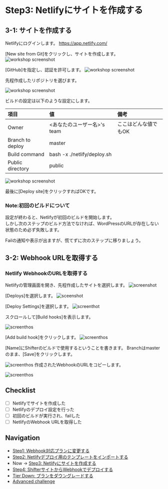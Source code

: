 # Step3: Netlifyにサイトを作成する

## 3-1: サイトを作成する
Netlifyにログインします。
https://app.netlify.com/

[New site from Git]をクリックし、サイトを作成します。
![workshop screenshot](./img/10.png)

[GitHub]を指定し、認証を許可します。
![workshop screenshot](./img/11.png)

先程作成したリポジトリを選びます。

![workshop screenshot](./img/12.png)

ビルドの設定は以下のような設定にします。

|項目|値|備考|
|:--|:--|:--|
|Owner|<あなたのユーザー名>'s team|ここはどんな値でもOK|
|Branch to deploy|master||
|Build command|bash -x ./netlify/deploy.sh||
|Public directory|public||

![workshop screenshot](./img/13.png)

最後に[Deploy site]をクリックすればOKです。

### Note:初回のビルドについて
設定が終わると、Netlifyが初回のビルドを開始します。  
しかし次のステップのビルド方法でなければ、WordPressのURLが存在しない状態のため必ず失敗します。

Failの通知や表示が出ますが、慌てずに次のステップに移りましょう。

## 3-2: Webhook URLを取得する

### Netlify WebhookのURLを取得する
Netlifyの管理画面を開き、先程作成したサイトを選択します。
![screenshot](../gatsby/img/11.png)

[Deploys]を選択します。
![sceenshot](../gatsby/img/12.png)

[Deploy Settings]を選択します。
![screenthot](../gatsby/img/13.png)

スクロールして[Build hooks]を表示します。

![screenthos](../gatsby/img/14.png)

[Add build hook]をクリックします。
![screenthos](../gatsby/img/15.png)

[Name]にShifterのビルドで使用するということを書きます。
Branchはmasterのまま、[Save]をクリックします。

![screenthos](../gatsby/img/16.png)
作成されたWebhookのURLをコピーします。

![screenthos](../gatsby/img/17.png)


## Checklist
- [ ] Netlifyでサイトを作成した
- [ ] Netlifyのデプロイ設定を行った
- [ ] 初回のビルドが実行され、failした
- [ ] NetlifyのWebhook URLを取得した

## Navigation
- [Step1: Webhook対応プランに変更する](./step1.md)
- [Step2: Netlifyデプロイ用のテンプレートをインポートする](./step2.md)
- Now -> [Step3: Netlifyにサイトを作成する](./step3.md)
- [Step4: ShifterサイトからWebhookでデプロイする](./step4.md)
- [Tier Down: プランをダウングレードする](./tierdown.md)
- [Advanced challenge](./advanced.md)